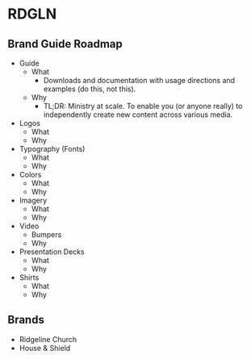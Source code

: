# RDGLN

## Brand Guide Roadmap

* Guide
    * What
        * Downloads and documentation with usage directions and examples (do this, not this).
    * Why
        * TL;DR: Ministry at scale. To enable you (or anyone really) to independently create new content across various media.
* Logos
    * What
    * Why
* Typography (Fonts)
    * What
    * Why
* Colors
    * What
    * Why
* Imagery
    * What
    * Why
* Video
    * Bumpers
    * Why
* Presentation Decks
    * What
    * Why
* Shirts
    * What
    * Why

## Brands

* Ridgeline Church
* House & Shield
